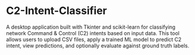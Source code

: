 # C2-Intent-Classifier
A desktop application built with Tkinter and scikit-learn for classifying network Command &amp; Control (C2) intents based on input data. This tool allows users to upload CSV files, apply a trained ML model to predict C2 intent, view predictions, and optionally evaluate against ground truth labels.
